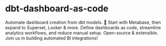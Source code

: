 # dbt-dashboard-as-code
Automate dashboard creation from dbt models. 🚀 Start with Metabase, then expand to Superset, Looker &amp; more. Define dashboards as code, streamline analytics workflows, and reduce manual setup. Open-source &amp; extensible. Join us in building automated BI integrations!

